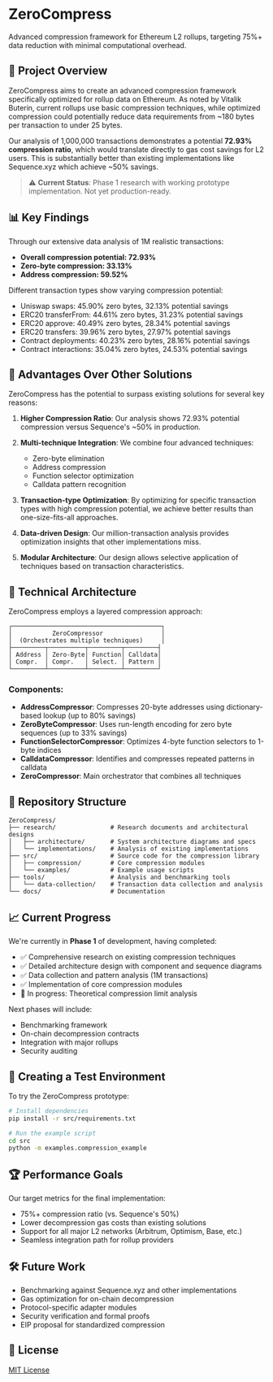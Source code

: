 # ZeroCompress

Advanced compression framework for Ethereum L2 rollups, targeting 75%+ data reduction with minimal computational overhead.

## 🚀 Project Overview

ZeroCompress aims to create an advanced compression framework specifically optimized for rollup data on Ethereum. As noted by Vitalik Buterin, current rollups use basic compression techniques, while optimized compression could potentially reduce data requirements from ~180 bytes per transaction to under 25 bytes.

Our analysis of 1,000,000 transactions demonstrates a potential **72.93% compression ratio**, which would translate directly to gas cost savings for L2 users. This is substantially better than existing implementations like Sequence.xyz which achieve ~50% savings.

> ⚠️ **Current Status**: Phase 1 research with working prototype implementation. Not yet production-ready.

## 📊 Key Findings

Through our extensive data analysis of 1M realistic transactions:

- **Overall compression potential: 72.93%**
- **Zero-byte compression: 33.13%**
- **Address compression: 59.52%**

Different transaction types show varying compression potential:
- Uniswap swaps: 45.90% zero bytes, 32.13% potential savings
- ERC20 transferFrom: 44.61% zero bytes, 31.23% potential savings
- ERC20 approve: 40.49% zero bytes, 28.34% potential savings
- ERC20 transfers: 39.96% zero bytes, 27.97% potential savings
- Contract deployments: 40.23% zero bytes, 28.16% potential savings
- Contract interactions: 35.04% zero bytes, 24.53% potential savings

## 💪 Advantages Over Other Solutions

ZeroCompress has the potential to surpass existing solutions for several key reasons:

1. **Higher Compression Ratio**: Our analysis shows 72.93% potential compression versus Sequence's ~50% in production.

2. **Multi-technique Integration**: We combine four advanced techniques:
   - Zero-byte elimination
   - Address compression
   - Function selector optimization
   - Calldata pattern recognition

3. **Transaction-type Optimization**: By optimizing for specific transaction types with high compression potential, we achieve better results than one-size-fits-all approaches.

4. **Data-driven Design**: Our million-transaction analysis provides optimization insights that other implementations miss.

5. **Modular Architecture**: Our design allows selective application of techniques based on transaction characteristics.

## 🔧 Technical Architecture

ZeroCompress employs a layered compression approach:

```
┌─────────────────────────────────────────┐
│           ZeroCompressor                │
│  (Orchestrates multiple techniques)     │
├─────────┬──────────┬─────────┬─────────┤
│ Address │ Zero-Byte│ Function│ Calldata│
│ Compr.  │ Compr.   │ Select. │ Pattern │
└─────────┴──────────┴─────────┴─────────┘
```

### Components:

- **AddressCompressor**: Compresses 20-byte addresses using dictionary-based lookup (up to 80% savings)
- **ZeroByteCompressor**: Uses run-length encoding for zero byte sequences (up to 33% savings)
- **FunctionSelectorCompressor**: Optimizes 4-byte function selectors to 1-byte indices
- **CalldataCompressor**: Identifies and compresses repeated patterns in calldata
- **ZeroCompressor**: Main orchestrator that combines all techniques

## 📁 Repository Structure

```
ZeroCompress/
├── research/               # Research documents and architectural designs
│   ├── architecture/       # System architecture diagrams and specs
│   └── implementations/    # Analysis of existing implementations
├── src/                    # Source code for the compression library
│   ├── compression/        # Core compression modules
│   └── examples/           # Example usage scripts
├── tools/                  # Analysis and benchmarking tools
│   └── data-collection/    # Transaction data collection and analysis
└── docs/                   # Documentation
```

## 📈 Current Progress

We're currently in **Phase 1** of development, having completed:

- ✅ Comprehensive research on existing compression techniques
- ✅ Detailed architecture design with component and sequence diagrams
- ✅ Data collection and pattern analysis (1M transactions)
- ✅ Implementation of core compression modules
- 🔄 In progress: Theoretical compression limit analysis

Next phases will include:
- Benchmarking framework
- On-chain decompression contracts
- Integration with major rollups
- Security auditing

## 🧪 Creating a Test Environment

To try the ZeroCompress prototype:

```bash
# Install dependencies
pip install -r src/requirements.txt

# Run the example script
cd src
python -m examples.compression_example
```

## 🏆 Performance Goals

Our target metrics for the final implementation:
- 75%+ compression ratio (vs. Sequence's 50%)
- Lower decompression gas costs than existing solutions
- Support for all major L2 networks (Arbitrum, Optimism, Base, etc.)
- Seamless integration path for rollup providers

## 🛠️ Future Work

- Benchmarking against Sequence.xyz and other implementations
- Gas optimization for on-chain decompression
- Protocol-specific adapter modules
- Security verification and formal proofs
- EIP proposal for standardized compression

## 📝 License

[MIT License](LICENSE) 
